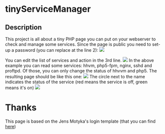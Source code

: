 # tinyServiceManager
## Description
This project is all about a tiny PHP page you can put on your webserver to check and manage some services.
Since the page is public you need to set-up a password (you can replace at the line 2):
![](https://i.imgur.com/ufX4Pf2.png)

You can edit the list of services and action in the 3rd line.
![](https://i.imgur.com/s2qoHhW.png)
In the above example you can read some services: hhvm, php5-fpm, nginx, sshd and proftpd.
Of those, you can only change the status of hhvvm and php5.
The resulting page should be like this one:
![](https://i.imgur.com/nJnrkYB.png)
The circle next to the name indicates the status of the service (red means the service is off, green means it's on)
![](https://i.imgur.com/qzPWZ4l.png)


# Thanks
This page is based on the Jens Motyka's login template (that you can find [here](https://codepen.io/clein/pen/xnmKL))

